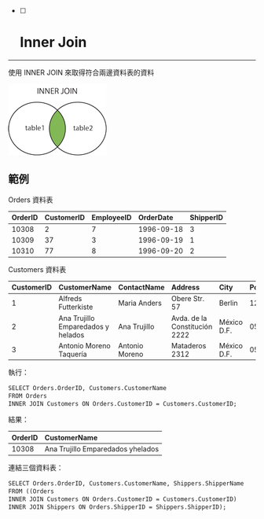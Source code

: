 * [ ] # Inner Join

---

使用 INNER JOIN 來取得符合兩邊資料表的資料

![](/assets/img_innerjoin.gif)

## 範例

Orders 資料表

| OrderID | CustomerID | EmployeeID | OrderDate | ShipperID |
| :--- | :--- | :--- | :--- | :--- |
| 10308 | 2 | 7 | 1996-09-18 | 3 |
| 10309 | 37 | 3 | 1996-09-19 | 1 |
| 10310 | 77 | 8 | 1996-09-20 | 2 |

Customers 資料表

| CustomerID | CustomerName | ContactName | Address | City | PostalCode | Country |
| :--- | :--- | :--- | :--- | :--- | :--- | :--- |
| 1   | Alfreds Futterkiste | Maria Anders | Obere Str. 57 | Berlin | 12209 | Germany |
| 2 | Ana Trujillo Emparedados y helados | Ana Trujillo | Avda. de la Constitución 2222 | México D.F. | 05021 | Mexico |
| 3 | Antonio Moreno Taquería | Antonio Moreno | Mataderos 2312 | México D.F. | 05023 | Mexico |

執行：

```
SELECT Orders.OrderID, Customers.CustomerName
FROM Orders
INNER JOIN Customers ON Orders.CustomerID = Customers.CustomerID;
```

結果：

| OrderID | CustomerName |
| :--- | :--- |
| 10308 | Ana Trujillo Emparedados yhelados |



連結三個資料表：

```
SELECT Orders.OrderID, Customers.CustomerName, Shippers.ShipperName
FROM ((Orders
INNER JOIN Customers ON Orders.CustomerID = Customers.CustomerID)
INNER JOIN Shippers ON Orders.ShipperID = Shippers.ShipperID);
```



